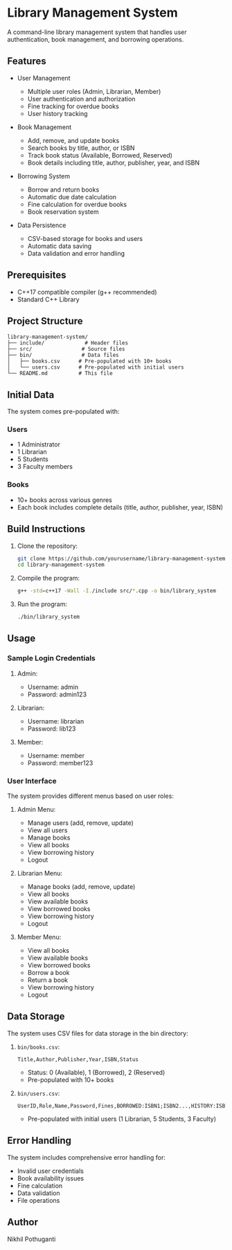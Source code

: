 # Library Management System

A command-line library management system that handles user authentication, book management, and borrowing operations.

## Features

- User Management
  - Multiple user roles (Admin, Librarian, Member)
  - User authentication and authorization
  - Fine tracking for overdue books
  - User history tracking

- Book Management
  - Add, remove, and update books
  - Search books by title, author, or ISBN
  - Track book status (Available, Borrowed, Reserved)
  - Book details including title, author, publisher, year, and ISBN

- Borrowing System
  - Borrow and return books
  - Automatic due date calculation
  - Fine calculation for overdue books
  - Book reservation system

- Data Persistence
  - CSV-based storage for books and users
  - Automatic data saving
  - Data validation and error handling

## Prerequisites

- C++17 compatible compiler (g++ recommended)
- Standard C++ Library

## Project Structure

```
library-management-system/
├── include/             # Header files
├── src/                # Source files
├── bin/                # Data files
│   ├── books.csv      # Pre-populated with 10+ books
│   └── users.csv      # Pre-populated with initial users
└── README.md          # This file
```

## Initial Data

The system comes pre-populated with:

### Users
- 1 Administrator
- 1 Librarian
- 5 Students
- 3 Faculty members

### Books
- 10+ books across various genres
- Each book includes complete details (title, author, publisher, year, ISBN)

## Build Instructions

1. Clone the repository:
   ```bash
   git clone https://github.com/yourusername/library-management-system.git
   cd library-management-system
   ```

2. Compile the program:
   ```bash
   g++ -std=c++17 -Wall -I./include src/*.cpp -o bin/library_system
   ```

3. Run the program:
   ```bash
   ./bin/library_system
   ```

## Usage

### Sample Login Credentials

1. Admin:
   - Username: admin
   - Password: admin123

2. Librarian:
   - Username: librarian
   - Password: lib123

3. Member:
   - Username: member
   - Password: member123

### User Interface

The system provides different menus based on user roles:

1. Admin Menu:
   - Manage users (add, remove, update)
   - View all users
   - Manage books
   - View all books
   - View borrowing history
   - Logout

2. Librarian Menu:
   - Manage books (add, remove, update)
   - View all books
   - View available books
   - View borrowed books
   - View borrowing history
   - Logout

3. Member Menu:
   - View all books
   - View available books
   - View borrowed books
   - Borrow a book
   - Return a book
   - View borrowing history
   - Logout

## Data Storage

The system uses CSV files for data storage in the bin directory:

1. `bin/books.csv`:
   ```
   Title,Author,Publisher,Year,ISBN,Status
   ```
   - Status: 0 (Available), 1 (Borrowed), 2 (Reserved)
   - Pre-populated with 10+ books

2. `bin/users.csv`:
   ```
   UserID,Role,Name,Password,Fines,BORROWED:ISBN1;ISBN2...,HISTORY:ISBN;BorrowDate;DueDate;ReturnDate;Returned;...
   ```
   - Pre-populated with initial users (1 Librarian, 5 Students, 3 Faculty)

## Error Handling

The system includes comprehensive error handling for:
- Invalid user credentials
- Book availability issues
- Fine calculation
- Data validation
- File operations

## Author

Nikhil Pothuganti